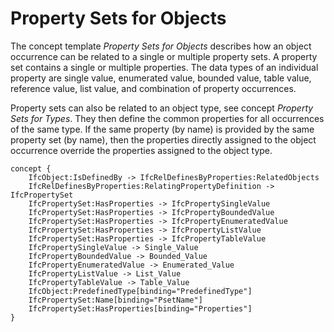 Property Sets for Objects
=========================

The concept template _Property Sets for Objects_ describes how an object occurrence can be related to a single or multiple property sets. A property set contains a single or multiple properties. The data types of an individual property are single value, enumerated value, bounded value, table value, reference value, list value, and combination of property occurrences.

Property sets can also be related to an object type, see concept _Property Sets for Types_. They then define the common properties for all occurrences of the same type. If the same property (by name) is provided by the same property set (by name), then the properties directly assigned to the object occurrence override the properties assigned to the object type.

```
concept {
    IfcObject:IsDefinedBy -> IfcRelDefinesByProperties:RelatedObjects
    IfcRelDefinesByProperties:RelatingPropertyDefinition -> IfcPropertySet
    IfcPropertySet:HasProperties -> IfcPropertySingleValue
    IfcPropertySet:HasProperties -> IfcPropertyBoundedValue
    IfcPropertySet:HasProperties -> IfcPropertyEnumeratedValue
    IfcPropertySet:HasProperties -> IfcPropertyListValue
    IfcPropertySet:HasProperties -> IfcPropertyTableValue
    IfcPropertySingleValue -> Single_Value
    IfcPropertyBoundedValue -> Bounded_Value
    IfcPropertyEnumeratedValue -> Enumerated_Value
    IfcPropertyListValue -> List_Value
    IfcPropertyTableValue -> Table_Value
    IfcObject:PredefinedType[binding="PredefinedType"]
    IfcPropertySet:Name[binding="PsetName"]
    IfcPropertySet:HasProperties[binding="Properties"]
}
```
